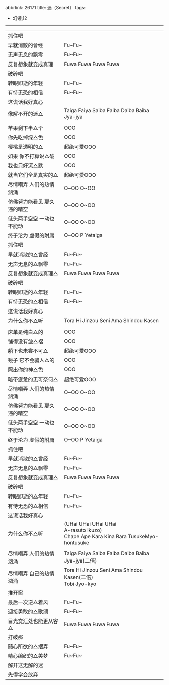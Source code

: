 abbrlink: 26171
title: 迷（Secret）
tags:
  - 幻镜,12
---

|      |      |
|--|--|
|抓住吧|      |
|早就消散的曾经|Fu~Fu~|
|无声无息的飘零|Fu~Fu~|
|反复想象就变成真理|Fuwa Fuwa Fuwa Fuwa|
|破碎吧|      |
|转眼即逝的年轻|Fu~Fu~|
|有恃无恐的相信|Fu~Fu~|
|这谎话我好真心|      |
|像解不开的迷△|Taiga Faiya Saiba Faiba Daiba Baiba Jya-jya|
|      |      |
|苹果剩下半△个|OOO|
|你先吃掉绿△色|OOO|
|樱桃是透明的△|超绝可爱OOO|
|如果 你不打算说△破|OOO|
|我也只好沉△默|OOO|
|就当它们全是真实的△|超绝可爱OOO|
|尽情嘲弄 人们的热情汹涌|O~OO O~OO|
|仿佛努力能看见 那久违的晴空|O~OO O~OO|
|低头两手空空 一动也不能动|O~OO O~OO|
|终于沦为 虚假的附庸|O~OO P Yetaiga|
|抓住吧|      |
|早就消散的△曾经|Fu~Fu~|
|无声无息的△飘零|Fu~Fu~|
|反复想象就变成真理△|Fuwa Fuwa Fuwa Fuwa|
|破碎吧|      |
|转眼即逝的△年轻|Fu~Fu~|
|有恃无恐的△相信|Fu~Fu~|
|这谎话我好真心|      |
|为什么你不△听|Tora Hi Jinzou Seni Ama Shindou Kasen|
|      |      |
|床单是纯白△的|OOO|
|铺得没有皱△褶|OOO|
|躺下也未尝不可△|超绝可爱OOO|
|镜子 它不会骗人△的|OOO|
|照出你的神△色|OOO|
|略带疲惫的无可奈何△|超绝可爱OOO|
|尽情嘲弄 人们的热情汹涌|O~OO O~OO|
|仿佛努力能看见 那久违的晴空|O~OO O~OO|
|低头两手空空 一动也不能动|O~OO O~OO|
|终于沦为 虚假的附庸|O~OO P Yetaiga|
|抓住吧|      |
|早就消散的△曾经|Fu~Fu~|
|无声无息的△飘零|Fu~Fu~|
|反复想象就变成真理△|Fuwa Fuwa Fuwa Fuwa|
|破碎吧|      |
|转眼即逝的△年轻|Fu~Fu~|
|有恃无恐的△相信|Fu~Fu~|
|这谎话我好真心|      |
|为什么你不△听|(UHai UHai UHai UHai<br>A~rasuto ikuzo)<br>Chape Ape Kara Kina Rara TusukeMyo-hontusuke|
|      |      |
|尽情嘲弄 人们的热情汹涌|Taiga Faiya Saiba Faiba Daiba Baiba Jya-jya(二倍)|
|尽情嘲弄 自己的热情汹涌|Tora Hi Jinzou Seni Ama Shindou Kasen(二倍)<br>Tobi Jyo-kyo|
|推开窗|      |
|最后一次逆△着风|Fu~Fu~|
|迎接勇敢的△歌颂|Fu~Fu~|
|目光交汇处也能更从容△|Fuwa Fuwa Fuwa Fuwa|
|打破那|      |
|随心所欲的△摆弄|Fu~Fu~|
|精心编织的△美梦|Fu~Fu~|
|解开这无解的迷|      |
|先得学会放弃|      |